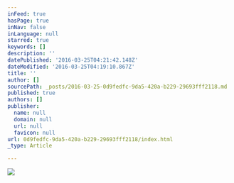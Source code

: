 ```yaml
---
inFeed: true
hasPage: true
inNav: false
inLanguage: null
starred: true
keywords: []
description: ''
datePublished: '2016-03-25T04:21:42.148Z'
dateModified: '2016-03-25T04:19:10.867Z'
title: ''
author: []
sourcePath: _posts/2016-03-25-0d9fedfc-9da5-420a-b229-29693fff2118.md
published: true
authors: []
publisher:
  name: null
  domain: null
  url: null
  favicon: null
url: 0d9fedfc-9da5-420a-b229-29693fff2118/index.html
_type: Article

---
```

![](https://s3-us-west-2.amazonaws.com/the-grid-img/p/56612dd42173398d8d778f35bf1da45fcbc981cd.jpg)